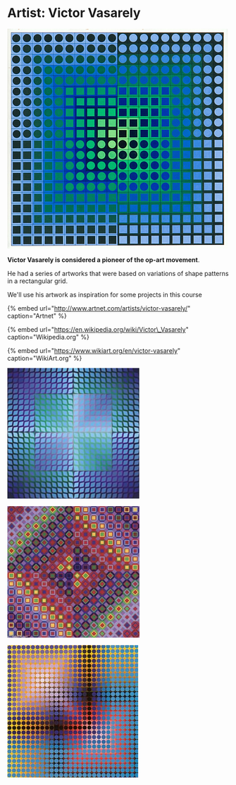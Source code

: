 # Artist: Victor Vasarely

![Zoeld V    Victor Vasarely 1967](../.gitbook/assets/vasarely-zoeld-v-1967.jpg)

**Victor Vasarely is considered a pioneer of the op-art movement**.

He had a series of artworks that were based on variations of shape patterns in a rectangular grid. 

We'll use his artwork as inspiration for some projects in this course

{% embed url="http://www.artnet.com/artists/victor-vasarely/" caption="Artnet" %}

{% embed url="https://en.wikipedia.org/wiki/Victor\_Vasarely" caption="Wikipedia.org" %}

{% embed url="https://www.wikiart.org/en/victor-vasarely" caption="WikiArt.org" %}

![](../.gitbook/assets/7ac4646662a426c60e6a44e908cfa08d.jpg)

![](../.gitbook/assets/4b0e38f980d5a7a692785591d4267ea9.jpg)

![](../.gitbook/assets/85b32d5431b4e65ca5f63c110c63898c.jpg)

